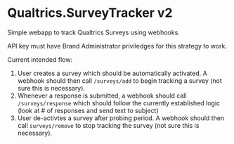 # Qualtrics.SurveyTracker v2

Simple webapp to track Qualtrics Surveys using webhooks.

API key must have Brand Administrator priviledges for this strategy to work.

Current intended flow:
1. User creates a survey which should be automatically activated. A webhook should then call `/surveys/add` to begin tracking a survey (not sure this is necessary).
1. Whenever a response is submitted, a webhook should call `/surveys/response` which should follow the currently established logic (look at \# of responses and send text to subject)
1. User de-activtes a survey after probing period. A webhook should then call `surveys/remove` to stop tracking the survey (not sure this is necessary).
